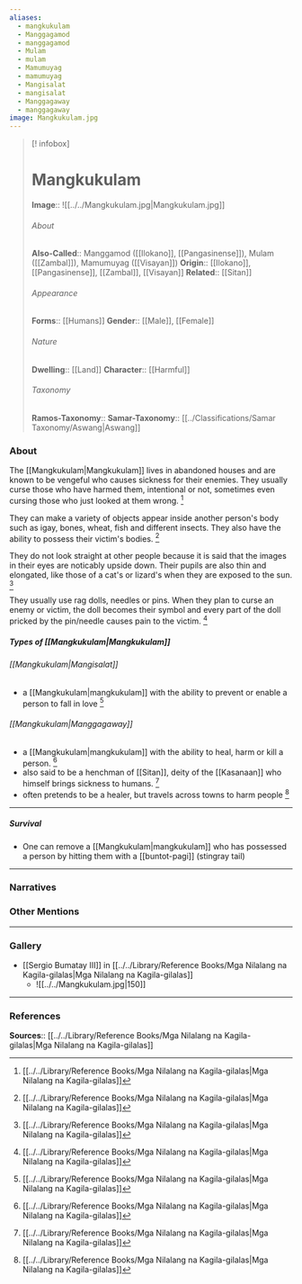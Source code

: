 ```yaml
---
aliases:
  - mangkukulam
  - Manggagamod
  - manggagamod
  - Mulam
  - mulam
  - Mamumuyag
  - mamumuyag
  - Mangisalat
  - mangisalat
  - Manggagaway
  - manggagaway
image: Mangkukulam.jpg
---
```

> [! infobox]
> # Mangkukulam
> **Image**:: ![[../../Mangkukulam.jpg|Mangkukulam.jpg]]
> ###### About
> **Also-Called**:: Manggamod ([[Ilokano]], [[Pangasinense]]), Mulam ([[Zambal]]), Mamumuyag ([[Visayan]])
> **Origin**:: [[Ilokano]], [[Pangasinense]], [[Zambal]], [[Visayan]] 
> **Related**:: [[Sitan]]
> ###### Appearance
> **Forms**::  [[Humans]]
> **Gender**:: [[Male]], [[Female]]
> ###### Nature
> **Dwelling**:: [[Land]]
> **Character**:: [[Harmful]]
> ⠀
> ###### Taxonomy
> **Ramos-Taxonomy**:: 
> **Samar-Taxonomy**:: [[../Classifications/Samar Taxonomy/Aswang|Aswang]]

### About 
The [[Mangkukulam|Mangkukulam]] lives in abandoned houses and are known to be vengeful who causes sickness for their enemies. They usually curse those who have harmed them, intentional or not, sometimes even cursing those who just looked at them wrong. [^1]

They can make a variety of objects appear inside another person's body such as igay, bones, wheat, fish and different insects. They also have the ability to possess their victim's bodies.  [^1]

They do not look straight at other people because it is said that the images in their eyes are noticably upside down. Their pupils are also thin and elongated, like those of a cat's or lizard's when they are exposed to the sun. [^1]

They usually use rag dolls, needles or pins. When they plan to curse an enemy or victim, the doll becomes their symbol and every part of the doll pricked by the pin/needle causes pain to the victim. [^1]

##### Types of [[Mangkukulam|Mangkukulam]]
###### [[Mangkukulam|Mangisalat]]
- a [[Mangkukulam|mangkukulam]] with the ability to prevent or enable a person to fall in love [^1]

###### [[Mangkukulam|Manggagaway]]
- a [[Mangkukulam|mangkukulam]] with the ability to heal, harm or kill a person. [^1]
- also said to be a henchman of [[Sitan]], deity of the [[Kasanaan]] who himself brings sickness to humans. [^1]
- often pretends to be a healer, but travels across towns to harm people [^1]
 
---
##### Survival
- One can remove a [[Mangkukulam|mangkukulam]] who has possessed a person by hitting them with a [[buntot-pagi]] (stingray tail)

---
### Narratives


### Other Mentions


---
### Gallery
- [[Sergio Bumatay III]] in [[../../Library/Reference Books/Mga Nilalang na Kagila-gilalas|Mga Nilalang na Kagila-gilalas]]
	- ![[../../Mangkukulam.jpg|150]]


---
### References
**Sources**:: [[../../Library/Reference Books/Mga Nilalang na Kagila-gilalas|Mga Nilalang na Kagila-gilalas]]

[^1]: [[../../Library/Reference Books/Mga Nilalang na Kagila-gilalas|Mga Nilalang na Kagila-gilalas]]